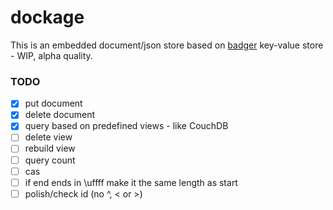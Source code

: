 # dockage
This is an embedded document/json store based on [badger](https://github.com/dgraph-io/badger) key-value store - WIP, alpha quality.

### TODO

- [x] put document
- [x] delete document
- [x] query based on predefined views - like CouchDB
- [ ] delete view
- [ ] rebuild view
- [ ] query count
- [ ] cas
- [ ] if end ends in \uffff make it the same length as start
- [ ] polish/check id (no ^, < or >)
